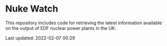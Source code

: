 # Nuke Watch

This repository includes code for retrieving the latest information available on the output of EDF nuclear power plants in the UK.

Last updated: 2022-02-07 00:29